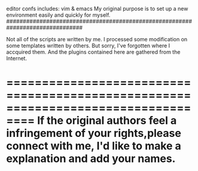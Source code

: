 editor confs includes: vim & emacs
My original purpose is to set up a new environment easily and quickly for myself.
###############################################################################

Not all of the scripts are written by me.
I processed some modification on some templates written by others.
But sorry, I've forgotten where I accquired them.
And the plugins contained here are gathered from the Internet.

==================================================================================
If the original authors feel a infringement of your rights,please connect with me, 
I'd like to make a explanation and add your names.
==================================================================================
